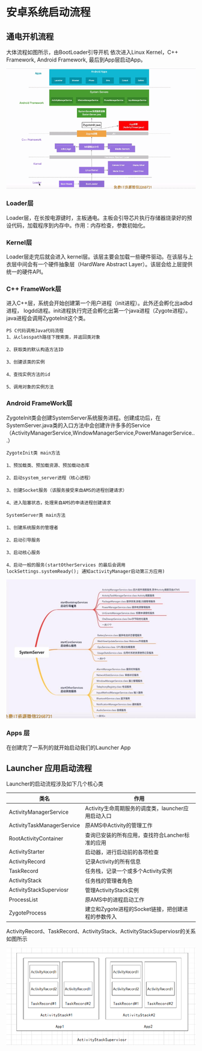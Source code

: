 # 安卓系统启动流程

## 通电开机流程

大体流程如图所示，由BootLoader引导开机 依次进入Linux Kernel，C++ Framework, Android Framework, 最后到App层启动App。

![alt 属性文本](../images/lancher/lancher01.png)

### Loader层

Loader层，在长按电源键时，主板通电。主板会引导芯片执行存储器烧录好的预设代码，加载程序到内存中。作用：内存检查，参数初始化。

### Kernel层

Loader层走完后就会进入 kernel层。该层主要会加载一些硬件驱动。在该层与上衣层中间会有一个硬件抽象层（HardWare Abstract Layer）。该层会给上层提供统一的硬件API。

### C++ FrameWork层

进入C++层，系统会开始创建第一个用户进程（init进程）。此外还会孵化出adbd 进程， logdd进程。init进程执行完还会孵化出第一个java进程（Zygote进程）。java进程会调用ZygoteInit这个类。

````
PS C代码调用Java代码流程
1、从classpath路径下搜索类，并返回类对象

2、获取类的默认构造方法ID

3、创建该类的实例

4、查找实例方法的id

5、调用对象的实例方法
````

### Android FrameWork层

ZygoteInit类会创建SystemServer系统服务进程。创建成功后，在SystemServer.java类的入口方法中会创建许许多多的Service（ActivityManagerService,WindowManagerService,PowerManagerService...） 

```
ZygoteInit类 main方法

1、预加载类、预加载资源、预加载动态库

2、启动system_server进程（核心进程）

3、创建Socket服务（该服务接受来自AMS的进程创建请求）

4、进入阻塞状态，处理来自AMS的申请进程创建请求

SystemServer类 main方法

1、创建系统服务的管理者

2、启动引导服务

3、启动核心服务

4、启动一般的服务(startOtherServices 的最后会调用lockSettings.systemReady(); 通知activityManager启动第三方应用)

```
![alt 属性文本](../images/lancher/lancher02.jpg)

### Apps 层

在创建完了一系列的就开始启动我们的Launcher App

## Launcher 应用启动流程

Launcher的启动流程涉及如下几个核心类

| __类名__ | __作用__ |
|-----|-----|
|ActivityManagerService|Activity生命周期服务的调度类，launcher应用启动入口|
|ActivityTaskManagerService|原AMS中Activity的管理工作|
|RootActivityContainer|查询已安装的所有应用，查找符合Lancher标准的应用|
|ActivityStarter|启动器，进行启动前的各项检查|
|ActivityRecord|记录Activity的所有信息|
|TaskRecord|任务栈，记录一个或多个Activity实例|
|ActivityStack|任务栈的管理者角色|
|ActivityStackSuperviosr|管理ActivityStack实例|
|ProcessList|原AMS中的进程启动工作|
|ZygoteProcess|建立和Zygote进程的Socket链接，把创建进程的参数传入|

ActivityRecord、TaskRecord、ActivityStack、ActivityStackSuperviosr的关系如图所示

![alt 属性文本](../images/lancher/lancher03.png)